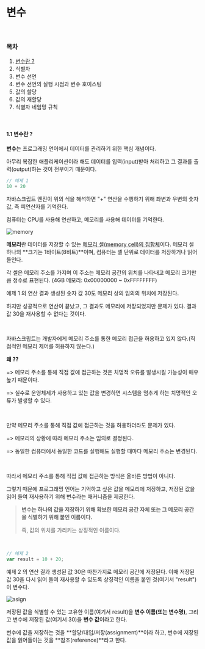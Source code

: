 # 변수

</br>

### 목차

1. [변수란 ?](#1.1-변수란-?)
2. 식별자
3. 변수 선언
4. 변수 선언의 실행 시점과 변수 호이스팅
5. 값의 할당
6. 값의 재할당
7. 식별자 네임밍 규칙

</br>

#### 1.1 변수란 ?

**변수**는 프로그래밍 언어에서 데이터를 관리하기 위한 핵심 개념이다.

아무리 복잡한 애플리케이션이라 해도 데이터를 입력(input)받아 처리하고 그 결과를 출력(output)하는 것이 전부이기 때문이다.

```javascript
// 예제 1
10 + 20
```

자바스크립트 엔진이 위의 식을 해석하면 "+" 연산을 수행하기 위해 좌변과 우변의 숫자 값, 즉 피연산자를 기억한다.

컴퓨터는 CPU를 사용해 연산하고, 메모리를 사용해 데이터를 기억한다.

![memory](https://user-images.githubusercontent.com/97500667/174233109-fba1d187-66b9-41ba-8c51-f6ab829bb791.png)

**메모리**란 데이터를 저장할 수 있는 <u>메모리 셀(memory cell)의 집합체</u>이다. 메모리 셀 하나의 **크기는 1바이트(8비트)**이며, 컴퓨터는 셀 단위로 데이터를 저장하거나 읽어들인다.

각 셀은 메모리 주소를 가지며 이 주소는 메모리 공간의 위치를 나타내고 메모리 크기만큼 정수로 표현된다. (4GB 메모리: 0x00000000 ~ 0xFFFFFFFF)

예제 1 의 연산 결과 생성된 숫자 값 30도 메모리 상의 임의의 위치에 저장된다.

하지만 성공적으로 연산이 끝났고, 그 결과도 메모리에 저장되었지만 문제가 있다. 결과 값 30을 재사용할 수 없다는 것이다.

</br>

자바스크립트는 개발자에게 메모리 주소를 통한 메모리 접근을 허용하고 있지 않다.(직접적인 메모리 제어를 허용하지 않는다.)

**왜 ??**

=> 메모리 주소를 통해 직접 값에 접근하는 것은 치명적 오류를 발생시킬 가능성이 매우 높기 때문이다.

=> 실수로 운영체제가 사용하고 있는 값을 변경하면 시스템을 멈추게 하는 치명적인 오류가 발생할 수 있다.

</br>

만약 메모리 주소를 통해 직접 값에 접근하는 것을 허용하더라도 문제가 있다.

=> 메모리의 상황에 따라 메모리 주소는 임의로 결정된다.

=> 동일한 컴퓨터에서 동일한 코드를 실행해도 실행할 때마다 메모리 주소는 변경된다.

</br>

따라서 메모리 주소를 통해 직접 값에 접근하는 방식은 올바른 방법이 아니다.

그렇기 때문에 프로그래밍 언어는 기억하고 싶은 값을 메모리에 저장하고, 저장된 값을 읽어 들여 재사용하기 위해 변수라는 매커니즘을 제공한다.

> **변수는 하나의 값을 저장하기 위해 확보한 메모리 공간 자체 또는 그 메모리 공간을 식별하기 위해 붙인 이름이다.**
>
> 즉, 값의 위치를 가리키는 상징적인 이름이다.

</br>

```javascript
// 예제 2
var result = 10 + 20;
```

예제 2 의 연산 결과 생성된 값 30은 마찬가지로 메모리 공간에 저장된다. 이때 저장된 값 30을 다시 읽어 들여 재사용할 수 있도록 상징적인 이름을 붙인 것(여기서 "result")이 변수다.

![asign](https://user-images.githubusercontent.com/97500667/174239465-98c925ca-2eeb-4cc2-a3ad-927645a5b58e.png)

저장된 값을 식별할 수 있는 고유한 이름(여기서 result)을 **변수 이름(또는 변수명)**, 그리고 변수에 저장된 값(여기서 30)을 **변수 값**이라고 한다.

변수에 값을 저장하는 것을 **할당/대입/저장(assignment)**이라 하고, 변수에 저장된 값을 읽어들이는 것을 **참조(reference)**라고 한다.